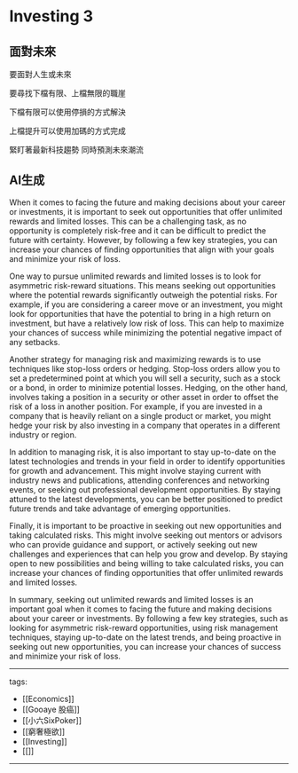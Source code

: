 # Investing 3

## 面對未來

要面對人生或未來

要尋找下檔有限、上檔無限的職崖

下檔有限可以使用停損的方式解決

上檔提升可以使用加碼的方式完成

緊盯著最新科技趨勢 同時預測未來潮流


## AI生成
When it comes to facing the future and making decisions about your career or investments, it is important to seek out opportunities that offer unlimited rewards and limited losses. This can be a challenging task, as no opportunity is completely risk-free and it can be difficult to predict the future with certainty. However, by following a few key strategies, you can increase your chances of finding opportunities that align with your goals and minimize your risk of loss.

One way to pursue unlimited rewards and limited losses is to look for asymmetric risk-reward situations. This means seeking out opportunities where the potential rewards significantly outweigh the potential risks. For example, if you are considering a career move or an investment, you might look for opportunities that have the potential to bring in a high return on investment, but have a relatively low risk of loss. This can help to maximize your chances of success while minimizing the potential negative impact of any setbacks.

Another strategy for managing risk and maximizing rewards is to use techniques like stop-loss orders or hedging. Stop-loss orders allow you to set a predetermined point at which you will sell a security, such as a stock or a bond, in order to minimize potential losses. Hedging, on the other hand, involves taking a position in a security or other asset in order to offset the risk of a loss in another position. For example, if you are invested in a company that is heavily reliant on a single product or market, you might hedge your risk by also investing in a company that operates in a different industry or region.

In addition to managing risk, it is also important to stay up-to-date on the latest technologies and trends in your field in order to identify opportunities for growth and advancement. This might involve staying current with industry news and publications, attending conferences and networking events, or seeking out professional development opportunities. By staying attuned to the latest developments, you can be better positioned to predict future trends and take advantage of emerging opportunities.

Finally, it is important to be proactive in seeking out new opportunities and taking calculated risks. This might involve seeking out mentors or advisors who can provide guidance and support, or actively seeking out new challenges and experiences that can help you grow and develop. By staying open to new possibilities and being willing to take calculated risks, you can increase your chances of finding opportunities that offer unlimited rewards and limited losses.

In summary, seeking out unlimited rewards and limited losses is an important goal when it comes to facing the future and making decisions about your career or investments. By following a few key strategies, such as looking for asymmetric risk-reward opportunities, using risk management techniques, staying up-to-date on the latest trends, and being proactive in seeking out new opportunities, you can increase your chances of success and minimize your risk of loss.


---
tags:
  - [[Economics]]
  - [[Gooaye 股癌]]
  - [[小六SixPoker]]
  - [[窮奢極欲]]
  - [[Investing]]
  - [[]]
---
